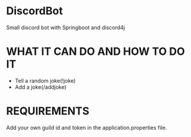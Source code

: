 # DiscordBot
Small discord bot with Springboot and discord4j
# WHAT IT CAN DO AND HOW TO DO IT
- Tell a random joke(!joke)
- Add a joke(/addjoke)
# REQUIREMENTS
Add your own guild id and token in the application.properties file.
